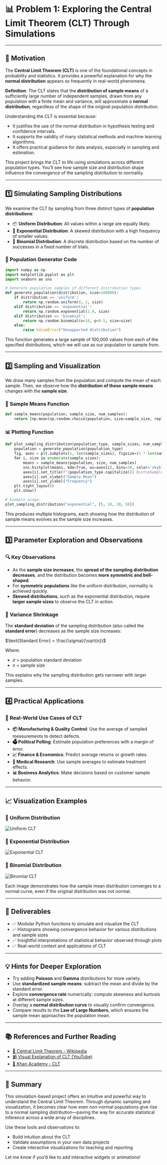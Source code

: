 # 📊 Problem 1: Exploring the Central Limit Theorem (CLT) Through Simulations

---

## 🎯 Motivation

The **Central Limit Theorem (CLT)** is one of the foundational concepts in probability and statistics. It provides a powerful explanation for why the **normal distribution** appears so frequently in real-world phenomena.

**Definition**: The CLT states that the **distribution of sample means** of a sufficiently large number of independent samples, drawn from any population with a finite mean and variance, will approximate a **normal distribution**, regardless of the shape of the original population distribution.

Understanding the CLT is essential because:

- It justifies the use of the normal distribution in hypothesis testing and confidence intervals.
- It supports the validity of many statistical methods and machine learning algorithms.
- It offers practical guidance for data analysis, especially in sampling and estimation.

This project brings the CLT to life using simulations across different population types. You’ll see how sample size and distribution shape influence the convergence of the sampling distribution to normality.

---

## 1️⃣ Simulating Sampling Distributions

We examine the CLT by sampling from three distinct types of **population distributions**:

- 📦 **Uniform Distribution**: All values within a range are equally likely.
- 🔁 **Exponential Distribution**: A skewed distribution with a high frequency of smaller values.
- 🎯 **Binomial Distribution**: A discrete distribution based on the number of successes in a fixed number of trials.

### 🔧 Population Generator Code

```python
import numpy as np
import matplotlib.pyplot as plt
import seaborn as sns

# Generate population samples of different distribution types
def generate_population(distribution, size=100000):
    if distribution == 'uniform':
        return np.random.uniform(0, 1, size)
    elif distribution == 'exponential':
        return np.random.exponential(1.0, size)
    elif distribution == 'binomial':
        return np.random.binomial(n=10, p=0.5, size=size)
    else:
        raise ValueError("Unsupported distribution")
```

This function generates a large sample of 100,000 values from each of the specified distributions, which we will use as our population to sample from.

---

## 2️⃣ Sampling and Visualization

We draw many samples from the population and compute the mean of each sample. Then, we observe how the **distribution of these sample means** changes with the **sample size**.

### 🧪 Sample Means Function

```python
def sample_means(population, sample_size, num_samples):
    return [np.mean(np.random.choice(population, size=sample_size, replace=True)) for _ in range(num_samples)]
```

### 📊 Plotting Function

```python
def plot_sampling_distribution(population_type, sample_sizes, num_samples=1000):
    population = generate_population(population_type)
    fig, axes = plt.subplots(1, len(sample_sizes), figsize=(5 * len(sample_sizes), 4))
    for i, size in enumerate(sample_sizes):
        means = sample_means(population, size, num_samples)
        sns.histplot(means, kde=True, ax=axes[i], bins=30, color='skyblue')
        axes[i].set_title(f"{population_type.capitalize()} Dist\nSample Size = {size}")
        axes[i].set_xlabel("Sample Mean")
        axes[i].set_ylabel("Frequency")
    plt.tight_layout()
    plt.show()

# Example usage:
plot_sampling_distribution("exponential", [5, 10, 30, 50])
```

This produces multiple histograms, each showing how the distribution of sample means evolves as the sample size increases.

---

## 3️⃣ Parameter Exploration and Observations

### 🔍 Key Observations

- As the **sample size increases**, the **spread of the sampling distribution decreases**, and the distribution becomes **more symmetric and bell-shaped**.
- For **symmetric populations** like the uniform distribution, normality is achieved quickly.
- **Skewed distributions**, such as the exponential distribution, require **larger sample sizes** to observe the CLT in action.

### 📏 Variance Shrinkage

The **standard deviation** of the sampling distribution (also called the **standard error**) decreases as the sample size increases:

$\text{Standard Error} = \frac{\sigma}{\sqrt{n}}$

Where:

- $\sigma$ = population standard deviation
- $n$ = sample size

This explains why the sampling distribution gets narrower with larger samples.

---

## 4️⃣ Practical Applications

### 💼 Real-World Use Cases of CLT

- **📦 Manufacturing & Quality Control**: Use the average of sampled measurements to detect defects.
- **🗳️ Political Polling**: Estimate population preferences with a margin of error.
- **📈 Finance & Economics**: Predict average returns or growth rates.
- **🧪 Medical Research**: Use sample averages to estimate treatment effects.
- **📊 Business Analytics**: Make decisions based on customer sample behavior.

---

## 📈 Visualization Examples

### 📘 Uniform Distribution

![Uniform CLT](https://media.geeksforgeeks.org/wp-content/uploads/20240910185138/gh.png)

### 📗 Exponential Distribution

![Exponential CLT](https://bioramble.wordpress.com/wp-content/uploads/2015/10/clt_part2_exp.png)

### 📙 Binomial Distribution

![Binomial CLT](https://i.sstatic.net/W3eiR.png)

Each image demonstrates how the sample mean distribution converges to a normal curve, even if the original distribution was not normal.

---

## 📁 Deliverables

- ✅ Modular Python functions to simulate and visualize the CLT
- ✅ Histograms showing convergence behavior for various distributions and sample sizes
- ✅ Insightful interpretations of statistical behavior observed through plots
- ✅ Real-world context and applications of CLT

---

## 💡 Hints for Deeper Exploration

- Try adding **Poisson** and **Gamma** distributions for more variety.
- Use **standardized sample means**: subtract the mean and divide by the standard error.
- Explore **convergence rate** numerically: compute skewness and kurtosis at different sample sizes.
- Overlay a **normal distribution curve** to visually confirm convergence.
- Compare results to the **Law of Large Numbers**, which ensures the sample mean approaches the population mean.

---

## 📚 References and Further Reading

- [📘 Central Limit Theorem - Wikipedia](https://en.wikipedia.org/wiki/Central_limit_theorem)
- [📹 Visual Explanation of CLT (YouTube)](https://www.youtube.com/watch?v=3e6YcnVZf-U)
- [📗 Khan Academy - CLT](https://www.khanacademy.org/math/statistics-probability/sampling-distributions-library)

---

## 🧾 Summary

This simulation-based project offers an intuitive and powerful way to understand the Central Limit Theorem. Through dynamic sampling and visualization, it becomes clear how even non-normal populations give rise to a normal sampling distribution—paving the way for accurate statistical inference across a wide array of disciplines.

Use these tools and observations to:

- Build intuition about the CLT
- Validate assumptions in your own data projects
- Create interactive visualizations for teaching and reporting

Let me know if you’d like to add interactive widgets or animations!
